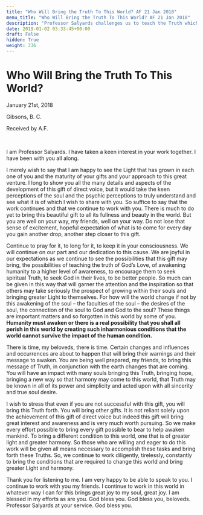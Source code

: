 ```yaml
---
title: "Who Will Bring the Truth To This World? AF 21 Jan 2018"
menu_title: "Who Will Bring the Truth To This World? AF 21 Jan 2018"
description: "Professor Salyards challenges us to teach the Truth which will be needed if we are to survive Earth Changes"
date: 2019-01-02 03:33:45+00:00
draft: False
hidden: True
weight: 336
---
```

# Who Will Bring the Truth To This World?

January 21st, 2018

Gibsons, B. C.

Received by A.F.

 

I am Professor Salyards. I have taken a keen interest in your work together. I have been with you all along.

I merely wish to say that I am happy to see the Light that has grown in each one of you and the maturity of your gifts and your approach to this great venture. I long to show you all the many details and aspects of the development of this gift of direct voice, but it would take the keen perceptions of the soul and the psychic perceptions to truly understand and see what it is of which I wish to share with you. So suffice to say that the work continues and that we continue to work with you. There is much to do yet to bring this beautiful gift to all its fullness and beauty in the world. But you are well on your way, my friends, well on your way. Do not lose that sense of excitement, hopeful expectation of what is to come for every day you gain another drop, another step closer to this gift.

Continue to pray for it, to long for it, to keep it in your consciousness. We will continue on our part and our dedication to this cause. We are joyful in our expectations as we continue to see the possibilities that this gift may bring, the possibilities of teaching the truth of God’s Love, of awakening humanity to a higher level of awareness, to encourage them to seek spiritual Truth, to seek God in their lives, to be better people. So much can be given in this way that will garner the attention and the inspiration so that others may take seriously the prospect of growing within their souls and bringing greater Light to themselves. For how will the world change if not by this awakening of the soul – the faculties of the soul – the desires of the soul, the connection of the soul to God and God to the soul? These things are important matters and so forgotten in this world by some of you. **Humanity must awaken or there is a real possibility that you shall all perish in this world by creating such inharmonious conditions that the world cannot survive the impact of the human condition.**

There is time, my beloveds, there is time. Certain changes and influences and occurrences are about to happen that will bring their warnings and their message to awaken. You are being well prepared, my friends, to bring this message of Truth, in conjunction with the earth changes that are coming. You will have an impact with many souls bringing this Truth, bringing hope, bringing a new way so that harmony may come to this world, that Truth may be known in all of its power and simplicity and acted upon with all sincerity and true soul desire.

I wish to stress that even if you are not successful with this gift, you will bring this Truth forth. You will bring other gifts. It is not reliant solely upon the achievement of this gift of direct voice but indeed this gift will bring great interest and awareness and is very much worth pursuing. So we make every effort possible to bring every gift possible to bear to help awaken mankind. To bring a different condition to this world, one that is of greater light and greater harmony. So those who are willing and eager to do this work will be given all means necessary to accomplish these tasks and bring forth these Truths. So, we continue to work diligently, tirelessly, constantly to bring the conditions that are required to change this world and bring greater Light and harmony.

Thank you for listening to me. I am very happy to be able to speak to you. I continue to work with you my friends. I continue to work in this world in whatever way I can for this brings great joy to my soul, great joy. I am blessed in my efforts as are you. God bless you. God bless you, beloveds. Professor Salyards at your service. God bless you.
